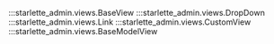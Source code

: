 :::starlette_admin.views.BaseView
:::starlette_admin.views.DropDown
:::starlette_admin.views.Link
:::starlette_admin.views.CustomView
:::starlette_admin.views.BaseModelView